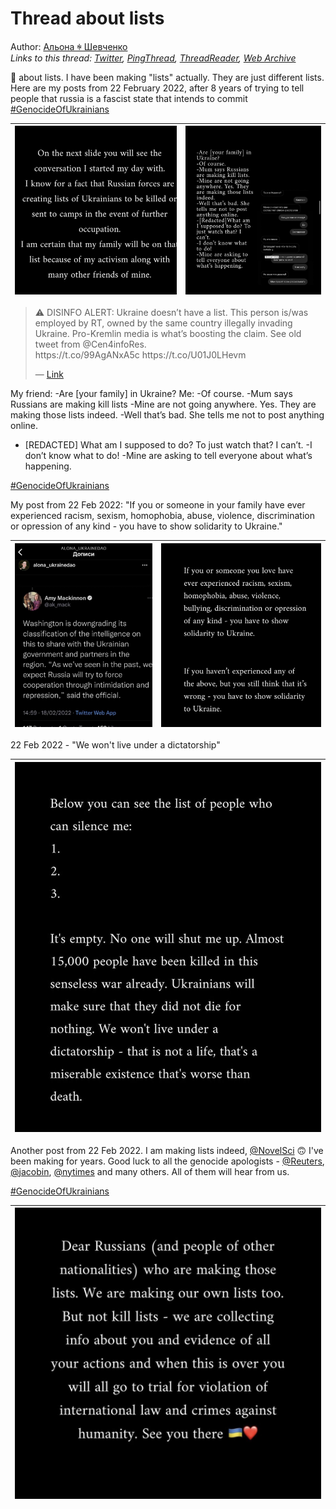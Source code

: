 # Thread about lists

Author: [Альона ꑭ Шевченко](https://twitter.com/cryptodrftng)  
*Links to this thread: [Twitter](https://twitter.com/cryptodrftng/status/1534705088912150528), [PingThread](https://pingthread.com/thread/1534705088912150528), [ThreadReader](https://threadreaderapp.com/thread/1534705088912150528.html), [Web Archive](https://web.archive.org/web/*/https://twitter.com/cryptodrftng/status/1534705088912150528)*

🧵 about lists. I have been making "lists" actually. They are just different lists. Here are my posts from 22 February 2022, after 8 years of trying to tell people that russia is a fascist state that intends to commit [#GenocideOfUkrainians](https://twitter.com/hashtag/GenocideOfUkrainians)

| [![](/media/1534707275109105670/3_1534705084638052352.jpg)](/media/1534707275109105670/3_1534705084638052352.jpg) | [![](/media/1534707275109105670/3_1534705085044953089.jpg)](/media/1534707275109105670/3_1534705085044953089.jpg) |
| :-: | :-: |

<blockquote class="twitter-tweet">
    <p lang="en" dir="ltr">
    ⚠️ DISINFO ALERT: Ukraine doesn’t have a list. This person is/was employed by RT, owned by the same country illegally invading Ukraine. Pro-Kremlin media is what’s boosting the claim. See old tweet from @Cen4infoRes. <br />
    https://t.co/99AgANxA5c https://t.co/U01J0LHevm<br />
    </p>
    &mdash; <a href="https://twitter.com/NovelSci/status/1534685539709947904">Link</a>
</blockquote>

My friend: -Are [your family] in Ukraine?
Me: -Of course.
-Mum says Russians are making kill lists
-Mine are not going anywhere. Yes. They are making those lists indeed.
-Well that’s bad. She tells me not to post anything online.
  - [REDACTED] What am I supposed to do? To just watch that? I can’t.
-I don’t know what to do!
-Mine are asking to tell everyone about what’s happening.

[#GenocideOfUkrainians](https://twitter.com/hashtag/GenocideOfUkrainians)

My post from 22 Feb 2022: "If you or someone in your family have ever experienced racism, sexism, homophobia, abuse, violence, discrimination or opression of any kind - you have to show solidarity to Ukraine."

| [![](/media/1534707275109105670/3_1534706037705560065.jpg)](/media/1534707275109105670/3_1534706037705560065.jpg) | [![](/media/1534707275109105670/3_1534706038116651008.jpg)](/media/1534707275109105670/3_1534706038116651008.jpg) |
| :-: | :-: |

22 Feb 2022 - "We won't live under a dictatorship"

| [![](/media/1534707275109105670/3_1534706525410828288.jpg)](/media/1534707275109105670/3_1534706525410828288.jpg) |
| :-: |

Another post from 22 Feb 2022. I am making lists indeed, [@NovelSci](https://twitter.com/NovelSci) 🙃 I've been making for years. Good luck to all the genocide apologists - [@Reuters](https://twitter.com/Reuters), [@jacobin](https://twitter.com/jacobin), [@nytimes](https://twitter.com/nytimes) and many others. All of them will hear from us.

[#GenocideOfUkrainians](https://twitter.com/hashtag/GenocideOfUkrainians)

| [![](/media/1534707275109105670/3_1534707272038895617.jpg)](/media/1534707275109105670/3_1534707272038895617.jpg) |
| :-: |
